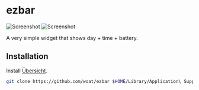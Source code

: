 # ezbar

![Screenshot](shot.jpg)
![Screenshot](shot2.jpg)

A very simple widget that shows day + time + battery.

## Installation

Install [Übersicht](http://tracesof.net/uebersicht/). 

```bash
git clone https://github.com/woat/ezbar $HOME/Library/Application\ Support/Übersicht/widgets/ezbar
```

